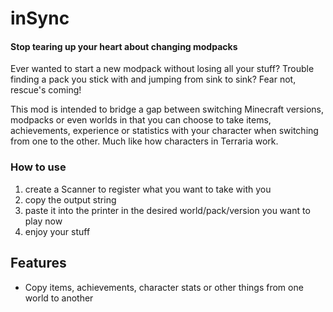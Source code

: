 # inSync
#### Stop tearing up your heart about changing modpacks
Ever wanted to start a new modpack without losing all your stuff? Trouble finding a pack
you stick with and jumping from sink to sink? Fear not, rescue's coming!

This mod is intended to bridge a gap between switching Minecraft versions, modpacks or even worlds in that you
can choose to take items, achievements, experience or statistics with your character when switching from one to
the other. Much like how characters in Terraria work.

### How to use

1. create a Scanner to register what you want to take with you
2. copy the output string
3. paste it into the printer in the desired world/pack/version you want to play now
4. enjoy your stuff

## Features

- Copy items, achievements, character stats or other things from one world to another
